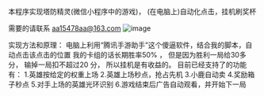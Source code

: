 
本程序实现塔防精灵(微信小程序中的游戏)， (在电脑上)自动化点击，挂机刷奖杯

需要的请联系 aa15478aa@163.com
![image](https://user-images.githubusercontent.com/94673579/198820578-12dd54fc-f7c8-4e88-a93f-e7dbdd258e48.png)

实现方法和原理：
电脑上利用“腾讯手游助手”这个傻逼软件，结合我的脚本，自动点击该点击的位置
我的卡组的话长期胜率50% ， 但是因为胜利一局给30多分， 输掉一局扣不超过20 分， 所以挂机是有收益的。
目前已经支持了的功能有：
1.英雄按给定的权重上场
2.英雄上场秒点，抢占先机
3.小鹿自动卖
4.奖励箱子秒点
5.对手上场的英雄光环识别
6.游戏结束后广告自动观看，并开始下一局
